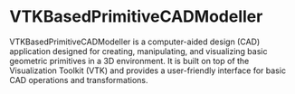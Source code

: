 # VTKBasedPrimitiveCADModeller

VTKBasedPrimitiveCADModeller is a computer-aided design (CAD) application designed for creating, manipulating, and visualizing basic geometric primitives in a 3D environment. It is built on top of the Visualization Toolkit (VTK) and provides a user-friendly interface for basic CAD operations and transformations.
